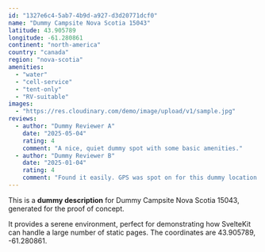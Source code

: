 ```yaml
---
id: "1327e6c4-5ab7-4b9d-a927-d3d20771dcf0"
name: "Dummy Campsite Nova Scotia 15043"
latitude: 43.905789
longitude: -61.280861
continent: "north-america"
country: "canada"
region: "nova-scotia"
amenities:
  - "water"
  - "cell-service"
  - "tent-only"
  - "RV-suitable"
images:
  - "https://res.cloudinary.com/demo/image/upload/v1/sample.jpg"
reviews:
  - author: "Dummy Reviewer A"
    date: "2025-05-04"
    rating: 4
    comment: "A nice, quiet dummy spot with some basic amenities."
  - author: "Dummy Reviewer B"
    date: "2025-01-04"
    rating: 4
    comment: "Found it easily. GPS was spot on for this dummy location."
---
```


This is a **dummy description** for Dummy Campsite Nova Scotia 15043, generated for the proof of concept.

It provides a serene environment, perfect for demonstrating how SvelteKit can handle a large number of static pages. The coordinates are 43.905789, -61.280861.
